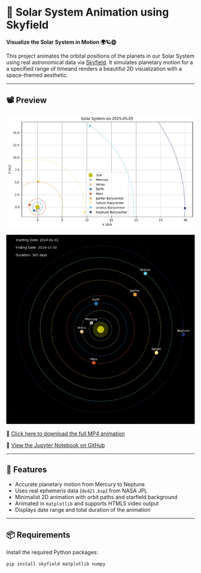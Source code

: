 # 🌌 Solar System Animation using Skyfield

**Visualize the Solar System in Motion 🌍🪐🌞**

This project animates the orbital positions of the planets in our Solar System using real astronomical data via [Skyfield](https://rhodesmill.org/skyfield/). It simulates planetary motion for a a specified range of timeand renders a beautiful 2D visualization with a space-themed aesthetic.

---

## 📽️ Preview

![Solar System Animation Preview](https://github.com/MonteiroOscar98/Solar-System-Animation/blob/main/plot1.png?raw=true)

![Solar System Animation GIF](https://github.com/MonteiroOscar98/Solar-System-Animation/blob/main/plot2.gif?raw=true)

🎥 [Click here to download the full MP4 animation](https://github.com/MonteiroOscar98/Solar-System-Animation/raw/main/plot2.mp4)

📓 [View the Jupyter Notebook on GitHub](https://github.com/MonteiroOscar98/Solar-System-Animation/blob/main/Solar_System_Position.ipynb)

---

## 🚀 Features

- Accurate planetary motion from Mercury to Neptune
- Uses real ephemeris data (`de421.bsp`) from NASA JPL
- Minimalist 2D animation with orbit paths and starfield background
- Animated in `matplotlib` and supports HTML5 video output
- Displays date range and total duration of the animation

---

## 📦 Requirements

Install the required Python packages:

```bash
pip install skyfield matplotlib numpy
